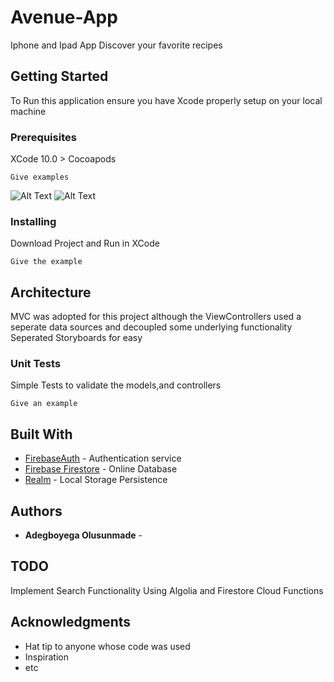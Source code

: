 # Avenue-App
Iphone and Ipad App
Discover your favorite recipes

## Getting Started

To Run this application ensure you have Xcode properly setup on your local machine

### Prerequisites

XCode 10.0 >
Cocoapods


```
Give examples
```
![Alt Text](https://media.giphy.com/media/vFKqnCdLPNOKc/giphy.gif)
![Alt Text](https://www.dropbox.com/s/sj59et8atz75ug0/avenueapp.gif?dl=0)


### Installing

Download Project 
and Run in XCode

```
Give the example
```

## Architecture

MVC was adopted for this project although the ViewControllers used a seperate data sources and decoupled some underlying functionality
Seperated Storyboards for easy



### Unit Tests

Simple Tests to validate the models,and controllers

```
Give an example
```

## Built With

* [FirebaseAuth](http://www.firebase.com/) - Authentication service
* [Firebase Firestore](https://firebase.com/) - Online Database
* [Realm](http://realm.io/) - Local Storage Persistence


## Authors

* **Adegboyega Olusunmade** - 

## TODO
 Implement Search Functionality Using Algolia and Firestore Cloud Functions

## Acknowledgments

* Hat tip to anyone whose code was used
* Inspiration
* etc
